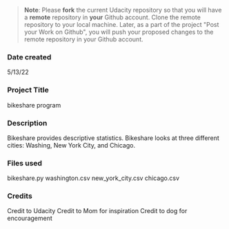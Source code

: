 >**Note**: Please **fork** the current Udacity repository so that you will have a **remote** repository in **your** Github account. Clone the remote repository to your local machine. Later, as a part of the project "Post your Work on Github", you will push your proposed changes to the remote repository in your Github account.

### Date created
5/13/22

### Project Title
bikeshare program

### Description
Bikeshare provides descriptive statistics. Bikeshare looks at three different cities: Washing, New York City, and Chicago.

### Files used
bikeshare.py
washington.csv
new_york_city.csv
chicago.csv

### Credits
Credit to Udacity
Credit to Mom for inspiration
Credit to dog for encouragement

